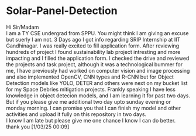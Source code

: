 # Solar-Panel-Detection

Hi Sir/Madam        
I am a TY CSE undergrad from SPPU. You might think I am giving an excuse but suerly I am not. 3 Days ago I got info regarding SRIP Internship at IIT Gandhinagar. I was really excited to fill application form. After reviewing hundreds of project I found sustainability lab project intresting and more impacting and  I filled the application form. I checked the drive and reviewed the projects and task project, although it was a technological bummer for me, I have previously had worked on computer vision and image processing and also implemented OpenCV, CNN types and R-CNN but for Object Detection models like YOLO, DETER and others were next on my bucket list for my Space Debries mitigation projects. Frankly speaking I have less knowledge in object detecion models, and I am learning it for past two days.            
But if you please give me additional two day upto sunday evening or monday morning. I can promise you that I can finish my model and other activities and upload it fully on this repository in two days.         
I know I am late but please give me one chance I know I can do better.       
thank you
[1/03/25  00:09]
